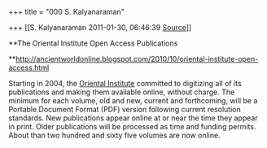 +++
title = "000 S. Kalyanaraman"

+++
[[S. Kalyanaraman	2011-01-30, 06:46:39 [Source](https://groups.google.com/g/bvparishat/c/6vqxUgB2NSg)]]



**The Oriental Institute Open Access Publications  
  
**<http://ancientworldonline.blogspot.com/2010/10/oriental-institute-open-access.html>  
  
Starting in 2004, the [Oriental Institute](http://oi.uchicago.edu/) committed to digitizing all of its publications and making them available online, without charge. The minimum for each volume, old and new, current and forthcoming, will be a Portable Document Format (PDF) version following current resolution standards. New publications appear online at or near the time they appear in print. Older publications will be processed as time and funding permits. About than two hundred and sixty five volumes are now online.  

